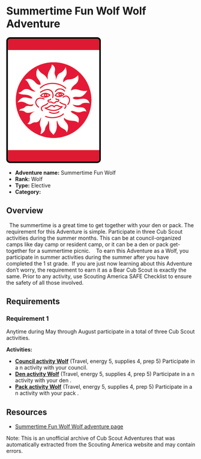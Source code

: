 # Summertime Fun Wolf Wolf Adventure

![Summertime Fun Wolf Wolf adventure belt loop](images/summertime-fun-wolf.jpg)

- **Adventure name:** Summertime Fun Wolf
- **Rank:** Wolf
- **Type:** Elective
- **Category:** 

## Overview

​ ​ The summertime is a great time to get together with your den or pack. The requirement for this Adventure is simple. Participate in three Cub Scout activities during the summer months. This can be at council-organized camps like day camp or resident camp, or it can be a den or pack get-together for a summertime picnic. ​ ​ ​ To earn this Adventure as a Wolf, you participate in summer activities during the summer after you have completed the 1 st grade.  If you are just now learning about this Adventure don’t worry, the requirement to earn it as a Bear Cub Scout is exactly the same. Prior to any activity, use Scouting America SAFE Checklist to ensure the safety of all those involved.

## Requirements

### Requirement 1

Anytime during May through August participate in a total of three Cub Scout activities.

**Activities:**

- **[Council activity Wolf](https://www.scouting.org/cub-scout-activities/council-activity-wolf/)** (Travel, energy 5, supplies 4, prep 5)
  Participate in a n activity with your  council.
- **[Den activity Wolf](https://www.scouting.org/cub-scout-activities/den-activity-wolf/)** (Travel, energy 5, supplies 4, prep 5)
  Participate in a n activity with your  den .
- **[Pack activity Wolf](https://www.scouting.org/cub-scout-activities/pack-activity-wolf/)** (Travel, energy 5, supplies 4, prep 5)
  Participate in a n   activity with your  pack .


## Resources

- [Summertime Fun Wolf Wolf adventure page](https://www.scouting.org/cub-scout-adventures/summertime-fun-wolf/)

Note: This is an unofficial archive of Cub Scout Adventures that was automatically extracted from the Scouting America website and may contain errors.